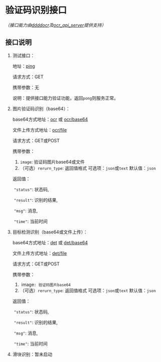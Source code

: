 # 验证码识别接口

*（接口能力由[ddddocr](https://github.com/sml2h3/ddddocr)及[ocr_api_server](https://github.com/wangwuxuan2011/ocr_api_server)提供支持）*

## 接口说明

1. 测试接口：

   地址：[ping](ping)

   请求方式：GET

   携带参数：无

   说明：提供接口能力验证功能，返回`pong`则服务正常。

2. 图片验证码识别（base64）：

   base64方式地址：[ocr](ocr) 或 [ocr/base64](ocr/base64)

   文件上传方式地址：[ocr/file](ocr/file)

   请求方式：GET或POST

   携带参数：

   1. `image`: 验证码图片base64或文件
   2. （可选）`rerurn_type`: 返回值格式    可选项：`json`或`text`    默认值：`json`

   返回值：

   ​    `"status"`: 状态码,

   ​    `"result"`: 识别的结果,

   ​    `"msg"`: 消息,

   ​    `"time"`: 当前时间

3. 目标检测识别（base64或文件上传）：

   base64方式地址：[det](det) 或 [det/base64](det/base64)

   文件上传方式地址：[det/file](det/file)

   请求方式：GET或POST

   携带参数：

   1. ​	image`: 验证码图片base64`
   2. （可选）`rerurn_type`: 返回值格式    可选项：`json`或`text`    默认值：`json`

   返回值：

   ​    `"status"`: 状态码,

   ​    `"result"`: 识别的结果,

   ​    `"msg"`: 消息,

   ​    `"time"`: 当前时间
   
4. 滑块识别：暂未启动




